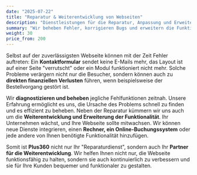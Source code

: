 ```yaml
---
date: "2025-07-22"
title: "Reparatur & Weiterentwicklung von Webseiten"
description: "Dienstleistungen für die Reparatur, Anpassung und Erweiterung der Funktionalität von Webseiten. Fehlerbehebung, Integration neuer Module und Dienste"
summary: "Wir beheben Fehler, korrigieren Bugs und erweitern die Funktionalität Ihrer Webseite. Von der Reparatur eines Kontaktformulars bis zur Integration komplexer Systeme sind wir für jede Aufgabe bereit."
weight: 30
price_from: 200
---
```


Selbst auf der zuverlässigsten Webseite können mit der Zeit Fehler auftreten: Ein **Kontaktformular** sendet keine E-Mails mehr, das Layout ist auf einer Seite "verrutscht" oder ein Modul funktioniert nicht mehr. Solche Probleme verärgern nicht nur die Besucher, sondern können auch zu **direkten finanziellen Verlusten** führen, wenn beispielsweise der Bestellvorgang gestört ist.

Wir **diagnostizieren und beheben** jegliche Fehlfunktionen zeitnah. Unsere Erfahrung ermöglicht es uns, die Ursache des Problems schnell zu finden und es effizient zu beheben. Neben der Reparatur kümmern wir uns auch um die **Weiterentwicklung und Erweiterung der Funktionalität**. Ihr Unternehmen wächst, und Ihre Webseite sollte mitwachsen. Wir können neue Dienste integrieren, einen **Rechner, ein Online-Buchungssystem** oder jede andere von Ihnen benötigte Funktionalität hinzufügen.

Somit ist **Plus360** nicht nur Ihr "Reparaturdienst", sondern auch Ihr **Partner für die Weiterentwicklung**. Wir helfen Ihnen nicht nur, die Webseite funktionsfähig zu halten, sondern sie auch kontinuierlich zu verbessern und sie für Ihre Kunden bequemer und funktionaler zu gestalten.
